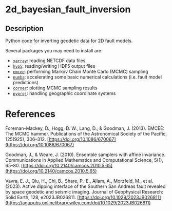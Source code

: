 # 2d_bayesian_fault_inversion

## Description
Python code for inverting geodetic data for 2D fault models. 

Several packages you may need to install are:
- [`xarray`]([https://docs.h5py.org/en/stable/](https://docs.xarray.dev/en/stable/)): reading NETCDF data files
- [`hyp5`](https://docs.h5py.org/en/stable/): reading/writing HDF5 output files
- [`emcee`](https://emcee.readthedocs.io/en/stable/): performing Markov Chain Monte Carlo (MCMC) sampling
- [`numba`](https://numba.pydata.org/): accelerating some basic numerical calculations (i.e. fault model predictions)
- [`corner`](https://corner.readthedocs.io/en/latest/): plotting MCMC sampling results
- [`pyproj`](https://pypi.org/project/pyproj/): handling geographic coordinate systems


# References
Foreman-Mackey, D., Hogg, D. W., Lang, D., & Goodman, J. (2013). EMCEE: The MCMC hammer. Publications of the Astronomical Society of the Pacific, 125(925), 306–312. [https://doi.org/10.1086/670067](https://doi.org/10.1086/670067)

Goodman, J., & Weare, J. (2010). Ensemble samplers with affine invariance. Communications in Applied Mathematics and Computational Science, 5(1), 65–80. [https://doi.org/10.2140/camcos.2010.5.65](https://doi.org/10.2140/camcos.2010.5.65)

Vavra, E. J., Qiu, H., Chi, B., Share, P.-E., Allam, A., Morzfeld, M., et al. (2023). Active dipping interface of the Southern San Andreas fault revealed by space geodetic and seismic imaging. Journal of Geophysical Research: Solid Earth, 128, e2023JB026811. [https://doi.org/10.1029/2023JB026811](https://agupubs.onlinelibrary.wiley.com/doi/10.1029/2023JB026811)
